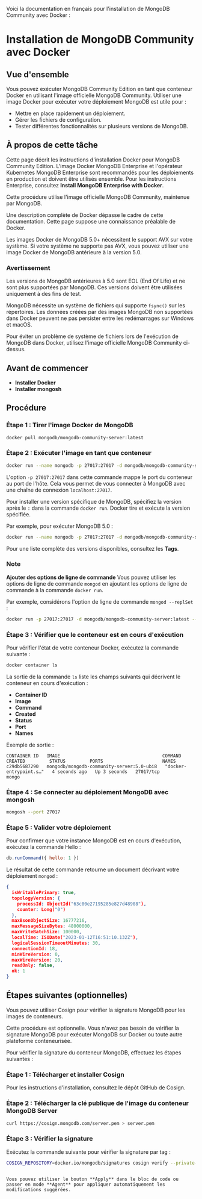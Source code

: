 Voici la documentation en français pour l'installation de MongoDB Community avec Docker :

# Installation de MongoDB Community avec Docker

## Vue d'ensemble
Vous pouvez exécuter MongoDB Community Edition en tant que conteneur Docker en utilisant l'image officielle MongoDB Community. Utiliser une image Docker pour exécuter votre déploiement MongoDB est utile pour :
- Mettre en place rapidement un déploiement.
- Gérer les fichiers de configuration.
- Tester différentes fonctionnalités sur plusieurs versions de MongoDB.

## À propos de cette tâche
Cette page décrit les instructions d'installation Docker pour MongoDB Community Edition. L'image Docker MongoDB Enterprise et l'opérateur Kubernetes MongoDB Enterprise sont recommandés pour les déploiements en production et doivent être utilisés ensemble. Pour les instructions Enterprise, consultez **Install MongoDB Enterprise with Docker**.

Cette procédure utilise l'image officielle MongoDB Community, maintenue par MongoDB.

Une description complète de Docker dépasse le cadre de cette documentation. Cette page suppose une connaissance préalable de Docker.

Les images Docker de MongoDB 5.0+ nécessitent le support AVX sur votre système. Si votre système ne supporte pas AVX, vous pouvez utiliser une image Docker de MongoDB antérieure à la version 5.0.

### Avertissement
Les versions de MongoDB antérieures à 5.0 sont EOL (End Of Life) et ne sont plus supportées par MongoDB. Ces versions doivent être utilisées uniquement à des fins de test.

MongoDB nécessite un système de fichiers qui supporte `fsync()` sur les répertoires. Les données créées par des images MongoDB non supportées dans Docker peuvent ne pas persister entre les redémarrages sur Windows et macOS.

Pour éviter un problème de système de fichiers lors de l'exécution de MongoDB dans Docker, utilisez l'image officielle MongoDB Community ci-dessus.

## Avant de commencer
- **Installer Docker**
- **Installer mongosh**

## Procédure

### Étape 1 : Tirer l'image Docker de MongoDB
```bash
docker pull mongodb/mongodb-community-server:latest
```

### Étape 2 : Exécuter l'image en tant que conteneur
```bash
docker run --name mongodb -p 27017:27017 -d mongodb/mongodb-community-server:latest
```
L'option `-p 27017:27017` dans cette commande mappe le port du conteneur au port de l'hôte. Cela vous permet de vous connecter à MongoDB avec une chaîne de connexion `localhost:27017`.

Pour installer une version spécifique de MongoDB, spécifiez la version après le `:` dans la commande `docker run`. Docker tire et exécute la version spécifiée.

Par exemple, pour exécuter MongoDB 5.0 :
```bash
docker run --name mongodb -p 27017:27017 -d mongodb/mongodb-community-server:5.0-ubuntu2004
```
Pour une liste complète des versions disponibles, consultez les **Tags**.

### Note
**Ajouter des options de ligne de commande**
Vous pouvez utiliser les options de ligne de commande `mongod` en ajoutant les options de ligne de commande à la commande `docker run`.

Par exemple, considérons l'option de ligne de commande `mongod --replSet` :
```bash
docker run -p 27017:27017 -d mongodb/mongodb-community-server:latest --name mongodb --replSet myReplicaSet
```

### Étape 3 : Vérifier que le conteneur est en cours d'exécution
Pour vérifier l'état de votre conteneur Docker, exécutez la commande suivante :
```bash
docker container ls
```
La sortie de la commande `ls` liste les champs suivants qui décrivent le conteneur en cours d'exécution :
- **Container ID**
- **Image**
- **Command**
- **Created**
- **Status**
- **Port**
- **Names**

Exemple de sortie :
```
CONTAINER ID   IMAGE                                      COMMAND                  CREATED         STATUS         PORTS                      NAMES
c29db5687290   mongodb/mongodb-community-server:5.0-ubi8   "docker-entrypoint.s…"   4 seconds ago   Up 3 seconds   27017/tcp                  mongo
```

### Étape 4 : Se connecter au déploiement MongoDB avec mongosh
```bash
mongosh --port 27017
```

### Étape 5 : Valider votre déploiement
Pour confirmer que votre instance MongoDB est en cours d'exécution, exécutez la commande Hello :
```javascript
db.runCommand({ hello: 1 })
```
Le résultat de cette commande retourne un document décrivant votre déploiement `mongod` :
```json
{
  isWritablePrimary: true,
  topologyVersion: {
    processId: ObjectId("63c00e27195285e827d48908"),
    counter: Long("0")
  },
  maxBsonObjectSize: 16777216,
  maxMessageSizeBytes: 48000000,
  maxWriteBatchSize: 100000,
  localTime: ISODate("2023-01-12T16:51:10.132Z"),
  logicalSessionTimeoutMinutes: 30,
  connectionId: 18,
  minWireVersion: 0,
  maxWireVersion: 20,
  readOnly: false,
  ok: 1
}
```

## Étapes suivantes (optionnelles)
Vous pouvez utiliser Cosign pour vérifier la signature MongoDB pour les images de conteneurs.

Cette procédure est optionnelle. Vous n'avez pas besoin de vérifier la signature MongoDB pour exécuter MongoDB sur Docker ou toute autre plateforme conteneurisée.

Pour vérifier la signature du conteneur MongoDB, effectuez les étapes suivantes :

### Étape 1 : Télécharger et installer Cosign
Pour les instructions d'installation, consultez le dépôt GitHub de Cosign.

### Étape 2 : Télécharger la clé publique de l'image du conteneur MongoDB Server
```bash
curl https://cosign.mongodb.com/server.pem > server.pem
```

### Étape 3 : Vérifier la signature
Exécutez la commande suivante pour vérifier la signature par tag :
```bash
COSIGN_REPOSITORY=docker.io/mongodb/signatures cosign verify --private-infrastructure --key=./server.pem docker.io/mongodb/mongodb-community-server:latest
```

```

Vous pouvez utiliser le bouton **Apply** dans le bloc de code ou passer en mode **Agent** pour appliquer automatiquement les modifications suggérées.